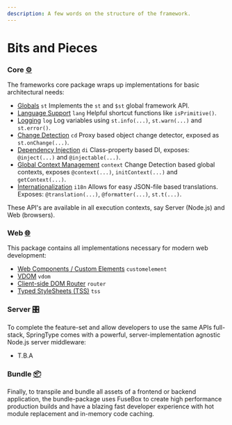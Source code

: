 ```yaml
---
description: A few words on the structure of the framework.
---
```


# Bits and Pieces

### [️](https://emojipedia.org/gear/)Core [⚙](https://emojipedia.org/gear/)

The frameworks core package wraps up implementations for basic architectural needs:

* [Globals](https://github.com/springtype-org/springtype/tree/master-v2/src/core/st) `st` Implements the `st` and `$st` global framework API.
* [Language Support](https://github.com/springtype-org/springtype/tree/master-v2/src/core/lang) `lang` Helpful shortcut functions like `isPrimitive()`.
* [Logging](https://github.com/springtype-org/springtype/tree/master-v2/src/core/log) `log` Log variables using `st.info(...)`, `st.warn(...)` and `st.error()`.
* [Change Detection](https://github.com/springtype-org/springtype/tree/master-v2/src/core/cd) `cd` Proxy based object change detector, exposed as `st.onChange(...)`. 
* [Dependency Injection](https://github.com/springtype-org/springtype/tree/master-v2/src/core/di) `di` Class-property based DI, exposes: `@inject(...)` and `@injectable(...)`. 
* [Global Context Management](https://github.com/springtype-org/springtype/tree/master-v2/src/core/context) `context` Change Detection based global contexts, exposes `@context(...)`, `initContext(...)` and `getContext(...)`. 
* [Internationalization](https://github.com/springtype-org/springtype/tree/master-v2/src/core/i18n) `i18n` Allows for easy JSON-file based translations. Exposes: `@translation(...)`, `@formatter(...)`, `st.t(...)`. 

These API's are available in all execution contexts, say Server \(Node.js\) and Web \(browsers\).

### Web [🌐](https://emojipedia.org/globe-with-meridians/)

This package contains all implementations necessary for modern web development:

* [Web Components / Custom Elements](https://github.com/springtype-org/springtype/tree/master-v2/src/web/customelement) `customelement`
* [VDOM](https://github.com/springtype-org/springtype/tree/master-v2/src/web/vdom) `vdom`
* [Client-side DOM Router](https://github.com/springtype-org/springtype/tree/master-v2/src/web/router) `router`
* [Typed StyleSheets \(TSS\)](https://github.com/springtype-org/springtype/tree/master-v2/src/web/tss) `tss`

### Server [🎛](https://emojipedia.org/control-knobs/)

To complete the feature-set and allow developers to use the same APIs full-stack, SpringType comes with a powerful, server-implementation agnostic Node.js server middleware:

* T.B.A

### Bundle [📦](https://emojipedia.org/package/)

Finally, to transpile and bundle all assets of a frontend or backend application, the bundle-package uses FuseBox to create high performance production builds and have a blazing fast developer experience with hot module replacement and in-memory code caching.


